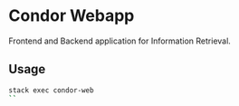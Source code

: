 # Condor Webapp

Frontend and Backend application for Information Retrieval. 

## Usage 

```sh
stack exec condor-web
``